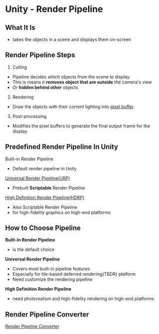 # Unity - Render Pipeline

## What It Is

- takes the objects in a scene and displays them on-screen

## Render Pipeline Steps

1. Culling

- Pipeline decides which objects from the scene to display
- This is means it **removes object that are outside** the camera's view
- Or **hidden behind other** objects

2. Rendering

- Draw the objects with their corrent lighting into [pixel buffer](webgl-shader.md)

3. Post-processing

- Modifies the pixel buffers to generate the final output frame for the display

## Predefined Render Pipeline In Unity

Built-in Render Pipeline

- Default render pipeline in Unity

[Universal Render Pipeline(URP)](unity-universal-render-pipeline.md)

- Prebuilt **Scriptable** Render Pipeline

[High Definition Render Pipeline(HDRP)](unity-high-definition-render-pipeline.md)

- Also Scriptable Render Pipeline
- for high-fidelity graphics on high-end platforms

## How to Choose Pipeline

**Built-in Render Pipeline** 

- is the default choice

**Universal Render Pipeline** 

- Covers most built-in pipeline features
- Especially for tile-based deferred rendering(TBDR) platform
- Need customize the rendering pipeline

**High Definition Render Pipeline**

- need photorealism and high-fidelity rendering on high-end platforms

## Render Pipeline Converter

[Render Pipeline Converter](unity-render-pipeline-converter.md)


